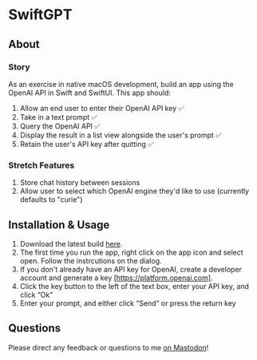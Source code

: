 #  SwiftGPT

## About

### Story

As an exercise in native macOS development, build an app using the OpenAI API in Swift and SwiftUI. This app should:

1. Allow an end user to enter their OpenAI API key ✅
2. Take in a text prompt ✅
3. Query the OpenAI API ✅
4. Display the result in a list view alongside the user's prompt ✅
5. Retain the user's API key after quitting ✅

### Stretch Features

1. Store chat history between sessions
2. Allow user to select which OpenAI engine they'd like to use (currently defaults to "curie")

## Installation & Usage

1. Download the latest build [here](https://github.com/ghall89/swiftgpt/releases).
2. The first time you run the app, right click on the app icon and select open. Follow the instrcutions on the dialog.
3. If you don't already have an API key for OpenAI, create a developer account and generate a key [https://platform.openai.com].
4. Click the key button to the left of the text box, enter your API key, and click “Ok"
5. Enter your prompt, and either click “Send” or press the return key

## Questions

Please direct any feedback or questions to me [on Mastodon](https://home.social/@ghalldev)!
